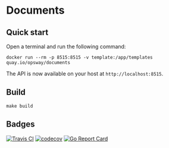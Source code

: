# Documents

## Quick start

Open a terminal and run the following command:
 
    docker run --rm -p 8515:8515 -v template:/app/templates quay.io/opsway/documents
 
The API is now available on your host at `http://localhost:8515`.
  
## Build

    make build
  
## Badges

[![Travis CI](https://travis-ci.org/opsway/documents.svg?branch=master)](https://travis-ci.org/opsway/documents)
[![codecov](https://codecov.io/gh/opsway/documents/branch/master/graph/badge.svg)](https://codecov.io/gh/opsway/documents)
[![Go Report Card](https://goreportcard.com/badge/github.com/opsway/documents)](https://goreportcard.com/report/opsway/documents)
